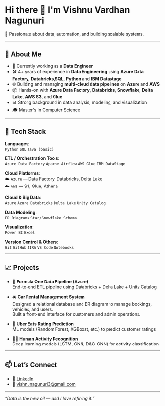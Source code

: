 # Hi there 👋 I'm Vishnu Vardhan Nagunuri

🎯 Passionate about data, automation, and building scalable systems.

---

## 💼 About Me

- 🔭 Currently working as a **Data Engineer**
- 🛠️ 4+ years of experience in **Data Engineering**  using **Azure Data Factory**, **Databricks**,**SQL**, **Python** and **IBM Datastage**
- 🌐 Building and managing **multi-cloud data pipelines** on **Azure** and **AWS**
- 📦 Hands-on with **Azure Data Factory**, **Databricks**, **Snowflake**, **Delta Lake**, **AWS S3**, and **Glue**
- 📊 Strong background in data analysis, modeling, and visualization
- 🎓 Master's in Computer Science

---

## 🧰 Tech Stack

**Languages**:  
`Python` `SQL` `Java (basic)`  

**ETL / Orchestration Tools**:  
`Azure Data Factory` `Apache Airflow` `AWS Glue` `IBM DataStage`  

**Cloud Platforms**:  
☁️ `Azure` — Data Factory, Databricks, Delta Lake  
☁️ `AWS` — S3, Glue, Athena  

**Cloud & Big Data**:  
`Azure` `Azure Databricks` `Delta Lake` `Unity Catalog`  

**Data Modeling**:  
`ER Diagrams` `Star/Snowflake Schema`  

**Visualization**:  
`Power BI` `Excel`  

**Version Control & Others**:  
`Git` `GitHub` `JIRA` `VS Code` `Notebooks`

---

## 📈 Projects

- 🚦 **Formula One Data Pipeline (Azure)**  
  End-to-end ETL pipeline using Databricks + Delta Lake + Unity Catalog

- 🚘 **Car Rental Management System**  
  Designed a relational database and ER diagram to manage bookings, vehicles, and users.  
  Built a front-end interface for customers and admin operations.

- 🍔 **Uber Eats Rating Prediction**  
  ML models (Random Forest, XGBoost, etc.) to predict customer ratings

- 🏃‍♂️ **Human Activity Recognition**  
  Deep learning models (LSTM, CNN, D&C-CNN) for activity classification


---

## 📫 Let’s Connect

- 💼 [LinkedIn](https://www.linkedin.com/in/your-profile)
- 📧 vishnunagunuri3@gmail.com

---

_“Data is the new oil — and I love refining it.”_

